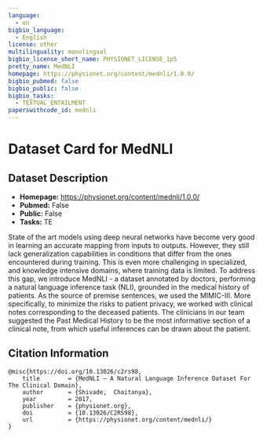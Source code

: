 ```yaml
---
language: 
  - en
bigbio_language:
  - English
license: other
multilinguality: monolingual
bigbio_license_short_name: PHYSIONET_LICENSE_1p5
pretty_name: MedNLI
homepage: https://physionet.org/content/mednli/1.0.0/
bigbio_pubmed: false
bigbio_public: false
bigbio_tasks:
  - TEXTUAL_ENTAILMENT
paperswithcode_id: mednli
---
```



# Dataset Card for MedNLI

## Dataset Description

- **Homepage:** https://physionet.org/content/mednli/1.0.0/
- **Pubmed:** False
- **Public:** False
- **Tasks:** TE


State of the art models using deep neural networks have become very good in learning an accurate
mapping from inputs to outputs. However, they still lack generalization capabilities in conditions
that differ from the ones encountered during training. This is even more challenging in specialized,
and knowledge intensive domains, where training data is limited. To address this gap, we introduce
MedNLI - a dataset annotated by doctors, performing a natural language inference task (NLI),
grounded in the medical history of patients. As the source of premise sentences, we used the
MIMIC-III. More specifically, to minimize the risks to patient privacy, we worked with clinical
notes corresponding to the deceased patients. The clinicians in our team suggested the Past Medical
History to be the most informative section of a clinical note, from which useful inferences can be
drawn about the patient.


## Citation Information

```
@misc{https://doi.org/10.13026/c2rs98,
    title        = {MedNLI — A Natural Language Inference Dataset For The Clinical Domain},
    author       = {Shivade,  Chaitanya},
    year         = 2017,
    publisher    = {physionet.org},
    doi          = {10.13026/C2RS98},
    url          = {https://physionet.org/content/mednli/}
}
```
